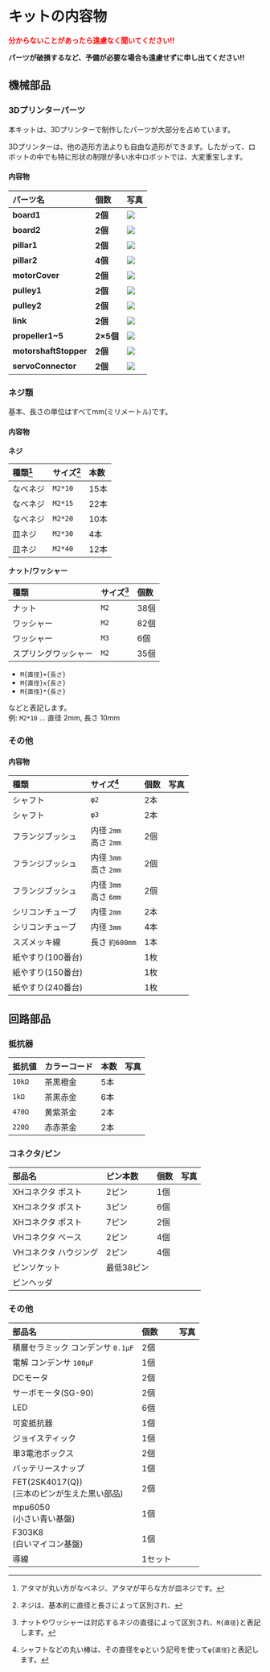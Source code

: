 # キットの内容物
<span style="color: red; ">**分からないことがあったら遠慮なく聞いてください!!**</span>


**パーツが破損するなど、予備が必要な場合も遠慮せずに申し出てください!!**

## 機械部品
### 3Dプリンターパーツ
本キットは、3Dプリンターで制作したパーツが大部分を占めています。

3Dプリンターは、他の造形方法よりも自由な造形ができます。したがって、ロボットの中でも特に形状の制限が多い水中ロボットでは、大変重宝します。

#### 内容物
| パーツ名 | 個数 | 写真 |
| :--| :-- |:-- |
| **board1** | **2個** | <img src="./assets/part_board1.jpeg" style="max-width: 300px;"> |
| **board2** | **2個** | <img src="./assets/part_board2.jpeg" style="max-width: 300px;"> |
| **pillar1** | **2個** | <img src="./assets/part_pillar1.jpeg" style="max-width: 300px;"> |
| **pillar2** | **4個** | <img src="./assets/part_pillar2.jpeg" style="max-width: 300px;"> |
| **motorCover** | **2個** | <img src="./assets/part_motorCover.jpeg" style="max-width: 300px;"> |
| **pulley1** | **2個** | <img src="./assets/part_pulley1.jpeg" style="max-width: 300px;"> |
| **pulley2** | **2個** | <img src="./assets/part_pulley2.jpeg" style="max-width: 300px;"> |
| **link** | **2個** | <img src="./assets/part_link.jpeg" style="max-width: 300px;"> |
| **propeller1~5** | **2×5個** | <img src="./assets/part_propeller1-5.jpeg" style="max-width: 300px;"> |
| **motorshaftStopper** | **2個** | <img src="./assets/part_motorshaftStopper.jpeg" style="max-width: 300px;"> |
| **servoConnector** | **2個** | <img src="./assets/part_servoConnector.jpeg" style="max-width: 300px;"> |

### ネジ類
基本、長さの単位はすべてmm(ミリメートル)です。

#### 内容物
**ネジ**

| 種類[^bolt_type] | サイズ[^bolt_size] | 本数 |
| :-- | :-- | :-- |
| なべネジ | `M2*10` | 15本 |
| なべネジ | `M2*15` | 22本 |
| なべネジ | `M2*20` | 10本 |
| 皿ネジ | `M2*30` | 4本 |
| 皿ネジ | `M2*40` | 12本 |

**ナット/ワッシャー**

| 種類 | サイズ[^nut_washer_size] | 個数 |
| :-- | :-- | :-- |
| ナット | `M2` | 38個 |
| ワッシャー | `M2` | 82個 |
| ワッシャー | `M3` | 6個 |
| スプリングワッシャー | `M2` | 35個 |

[^bolt_type]: アタマが丸い方がなべネジ、アタマが平らな方が皿ネジです。

[^bolt_size]: ネジは、基本的に直径と長さによって区別され、
- `M{直径}×{長さ}`
- `M{直径}x{長さ}`
- `M{直径}*{長さ}`

などと表記します。 <br>
例: `M2*10` ... 直径 2mm, 長さ 10mm

[^nut_washer_size]: ナットやワッシャーは対応するネジの直径によって区別され、`M{直径}`と表記します。

### その他
#### 内容物
| 種類 | サイズ[^shaft_size] | 個数 | 写真 |
| :-- | :-- | :-- | :-- |
| シャフト | `φ2` | 2本 ||
| シャフト | `φ3` | 2本 ||
| フランジブッシュ | 内径 `2mm` <br> 高さ `2mm` | 2個 |
| フランジブッシュ | 内径 `3mm` <br> 高さ `2mm` | 2個 |
| フランジブッシュ | 内径 `3mm` <br> 高さ `6mm` | 2個 |
| シリコンチューブ | 内径 `2mm` | 2本 |
| シリコンチューブ | 内径 `3mm` | 4本 |
| スズメッキ線 | 長さ `約600mm` | 1本 |
| 紙やすり(100番台) || 1枚 |
| 紙やすり(150番台) || 1枚 |
| 紙やすり(240番台) || 1枚 |

[^shaft_size]: シャフトなどの丸い棒は、その直径をφという記号を使って`φ{直径}`と表記します。

## 回路部品
### 抵抗器
| 抵抗値 | カラーコード | 本数 | 写真 |
| :-- | :-- | :-- | :-- |
| `10kΩ` | 茶黒橙金 | 5本 ||
| `1kΩ` | 茶黒赤金 | 6本 ||
| `470Ω` | ⻩紫茶金 | 2本 ||
| `220Ω` | 赤赤茶金 | 2本 ||

### コネクタ/ピン
| 部品名 | ピン本数 | 個数 | 写真 |
| :-- | :-- | :-- | :-- |
| XHコネクタ ポスト | 2ピン | 1個 ||
| XHコネクタ ポスト | 3ピン | 6個 ||
| XHコネクタ ポスト | 7ピン | 2個 ||
| VHコネクタ ベース | 2ピン | 4個 ||
| VHコネクタ ハウジング | 2ピン | 4個 ||
| ピンソケット | 最低38ピン |||
| ピンヘッダ ||||

### その他
| 部品名 | 個数 | 写真 |
| :-- | :-- | :-- |
| 積層セラミック コンデンサ `0.1μF` | 2個 ||
| 電解 コンデンサ `100μF` | 1個 ||
| DCモータ | 2個 ||
| サーボモータ(SG-90) | 2個 ||
| LED | 6個 ||
| 可変抵抗器 | 1個 ||
| ジョイスティック | 1個 ||
| 単3電池ボックス | 2個 ||
| バッテリースナップ | 1個 ||
| FET(2SK4017(Q)) <br> (三本のピンが生えた黒い部品) | 2個 ||
| mpu6050 <br> (小さい青い基盤) | 1個 ||
| F303K8 <br> (白いマイコン基盤) | 1個 ||
| 導線 | 1セット |
